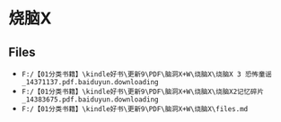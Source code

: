 # 烧脑X

## Files

- `F:/【01分类书籍】\kindle好书\更新9\PDF\脑洞X+W\烧脑X\烧脑X 3 恐怖童谣_14371137.pdf.baiduyun.downloading`
- `F:/【01分类书籍】\kindle好书\更新9\PDF\脑洞X+W\烧脑X\烧脑X2记忆碎片_14383675.pdf.baiduyun.downloading`
- `F:/【01分类书籍】\kindle好书\更新9\PDF\脑洞X+W\烧脑X\files.md`
